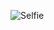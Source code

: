 ![Selfie](https://scontent-atl3-1.xx.fbcdn.net/v/t1.6435-9/139244669_10224113169035345_8536152475693267450_n.jpg?_nc_cat=102&ccb=1-6&_nc_sid=174925&_nc_ohc=BRUlgMZKlCcAX8Rj38Q&tn=MIkUjsOz_F_95WRQ&_nc_ht=scontent-atl3-1.xx&oh=00_AT-zNqFb9iNzwjd6Tjik67CufhVoU1KcMBvkZIs_P8k79A&oe=62A69B2B)
